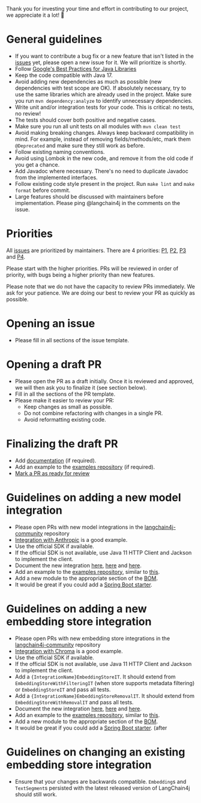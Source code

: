 Thank you for investing your time and effort in contributing to our project, we appreciate it a lot! 🤗

# General guidelines

- If you want to contribute a bug fix or a new feature that isn't listed in the [issues](https://github.com/langchain4j/langchain4j/issues) yet, please open a new issue for it. We will prioritize is shortly.
- Follow [Google's Best Practices for Java Libraries](https://jlbp.dev/)
- Keep the code compatible with Java 17.
- Avoid adding new dependencies as much as possible (new dependencies with test scope are OK). If absolutely necessary, try to use the same libraries which are already used in the project. Make sure you run `mvn dependency:analyze` to identify unnecessary dependencies.
- Write unit and/or integration tests for your code. This is critical: no tests, no review!
- The tests should cover both positive and negative cases.
- Make sure you run all unit tests on all modules with `mvn clean test`
- Avoid making breaking changes. Always keep backward compatibility in mind. For example, instead of removing fields/methods/etc, mark them `@Deprecated` and make sure they still work as before.
- Follow existing naming conventions.
- Avoid using Lombok in the new code, and remove it from the old code if you get a chance.
- Add Javadoc where necessary. There's no need to duplicate Javadoc from the implemented interfaces.
- Follow existing code style present in the project. Run `make lint` and `make format` before commit.
- Large features should be discussed with maintainers before implementation. Please ping @langchain4j in the comments on the issue.

# Priorities

All [issues](https://github.com/langchain4j/langchain4j/issues) are prioritized by maintainers. There are 4 priorities: [P1](https://github.com/langchain4j/langchain4j/issues?q=is%3Aissue+is%3Aopen+label%3AP1), [P2](https://github.com/langchain4j/langchain4j/issues?q=is%3Aissue+is%3Aopen+label%3AP2), [P3](https://github.com/langchain4j/langchain4j/issues?q=is%3Aissue+is%3Aopen+label%3AP3) and [P4](https://github.com/langchain4j/langchain4j/issues?q=is%3Aissue+is%3Aopen+label%3AP4).

Please start with the higher priorities. PRs will be reviewed in order of priority, with bugs being a higher priority than new features.

Please note that we do not have the capacity to review PRs immediately. We ask for your patience. We are doing our best to review your PR as quickly as possible.

# Opening an issue

- Please fill in all sections of the issue template.

# Opening a draft PR

- Please open the PR as a draft initially. Once it is reviewed and approved, we will then ask you to finalize it (see section below).
- Fill in all the sections of the PR template.
- Please make it easier to review your PR:
  - Keep changes as small as possible.
  - Do not combine refactoring with changes in a single PR.
  - Avoid reformatting existing code.

# Finalizing the draft PR

- Add [documentation](https://github.com/langchain4j/langchain4j/tree/main/docs/docs) (if required).
- Add an example to the [examples repository](https://github.com/langchain4j/langchain4j-examples) (if required).
- [Mark a PR as ready for review](https://docs.github.com/en/pull-requests/collaborating-with-pull-requests/proposing-changes-to-your-work-with-pull-requests/changing-the-stage-of-a-pull-request#marking-a-pull-request-as-ready-for-review)

# Guidelines on adding a new model integration

- Please open PRs with new model integrations in the [langchain4j-community](https://github.com/langchain4j/langchain4j-community) repository
- [Integration with Anthropic](https://github.com/langchain4j/langchain4j/tree/main/langchain4j-anthropic) is a good example.
- Use the official SDK if available.
- If the official SDK is not available, use Java 11 HTTP Client and Jackson to implement the client.
- Document the new integration [here](https://github.com/langchain4j/langchain4j/blob/main/README.md), [here](https://github.com/langchain4j/langchain4j/tree/main/docs/docs/integrations/language-models) and [here](https://github.com/langchain4j/langchain4j/blob/main/docs/docs/integrations/language-models/index.md).
- Add an example to the [examples repository](https://github.com/langchain4j/langchain4j-examples), similar to [this](https://github.com/langchain4j/langchain4j-examples/tree/main/anthropic-examples).
- Add a new module to the appropriate section of the [BOM](https://github.com/langchain4j/langchain4j/blob/main/langchain4j-bom/pom.xml).
- It would be great if you could add a [Spring Boot starter](https://github.com/langchain4j/langchain4j-spring).

# Guidelines on adding a new embedding store integration

- Please open PRs with new embedding store integrations in the [langchain4j-community](https://github.com/langchain4j/langchain4j-community) repository
- [Integration with Chroma](https://github.com/langchain4j/langchain4j/tree/main/langchain4j-chroma) is a good example.
- Use the official SDK if available.
- If the official SDK is not available, use Java 11 HTTP Client and Jackson to implement the client.
- Add a `{IntegrationName}EmbeddingStoreIT`. It should extend from `EmbeddingStoreWithFilteringIT` (when store supports metadata filtering) or `EmbeddingStoreIT` and pass all tests.
- Add a `{IntegrationName}EmbeddingStoreRemovalIT`. It should extend from `EmbeddingStoreWithRemovalIT` and pass all tests.
- Document the new integration [here](https://github.com/langchain4j/langchain4j/blob/main/README.md), [here](https://github.com/langchain4j/langchain4j/tree/main/docs/docs/integrations/embedding-stores) and [here](https://github.com/langchain4j/langchain4j/blob/main/docs/docs/integrations/embedding-stores/index.md).
- Add an example to the [examples repository](https://github.com/langchain4j/langchain4j-examples), similar to [this](https://github.com/langchain4j/langchain4j-examples/tree/main/chroma-example).
- Add a new module to the appropriate section of the [BOM](https://github.com/langchain4j/langchain4j/blob/main/langchain4j-bom/pom.xml).
- It would be great if you could add a [Spring Boot starter](https://github.com/langchain4j/langchain4j-spring). (after

# Guidelines on changing an existing embedding store integration

- Ensure that your changes are backwards compatible. `Embedding`s and `TextSegment`s persisted with the latest released version of LangChain4j should still work.
